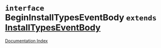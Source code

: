 # `interface` BeginInstallTypesEventBody `extends` [InstallTypesEventBody](../interface.InstallTypesEventBody/README.md)

[Documentation Index](../README.md)

